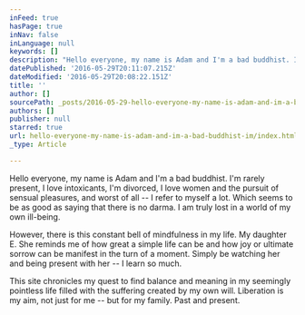 ```yaml
---
inFeed: true
hasPage: true
inNav: false
inLanguage: null
keywords: []
description: "Hello everyone, my name is Adam and I'm a bad buddhist. I'm rarely present, I love intoxicants, I'm divorced, I love women and the pursuit of sensual pleasures, and worst of all – I refer to myself a lot. Which seems to be as good as saying that there is no darma. I am truly lost in a world of my own ill-being. "
datePublished: '2016-05-29T20:11:07.215Z'
dateModified: '2016-05-29T20:08:22.151Z'
title: ''
author: []
sourcePath: _posts/2016-05-29-hello-everyone-my-name-is-adam-and-im-a-bad-buddhist-im.md
authors: []
publisher: null
starred: true
url: hello-everyone-my-name-is-adam-and-im-a-bad-buddhist-im/index.html
_type: Article

---
```

Hello everyone, my name is Adam and I'm a bad buddhist. I'm rarely present, I love intoxicants, I'm divorced, I love women and the pursuit of sensual pleasures, and worst of all -- I refer to myself a lot. Which seems to be as good as saying that there is no darma. I am truly lost in a world of my own ill-being. 

However, there is this constant bell of mindfulness in my life. My daughter E. She reminds me of how great a simple life can be and how joy or ultimate sorrow can be manifest in the turn of a moment. Simply be watching her and being present with her -- I learn so much. 

This site chronicles my quest to find balance and meaning in my seemingly pointless life filled with the suffering created by my own will. Liberation is my aim, not just for me -- but for my family. Past and present.